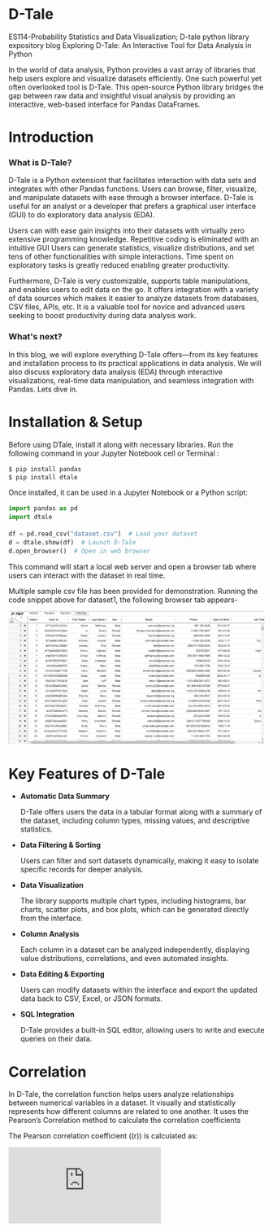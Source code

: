 # D-Tale
ES114-Probability Statistics and Data Visualization; D-tale python library expository blog
Exploring D-Tale: An Interactive Tool for Data Analysis in Python

In the world of data analysis, Python provides a vast array of libraries that help users explore and visualize datasets efficiently. One such powerful yet often overlooked tool is D-Tale. This open-source Python library bridges the gap between raw data and insightful visual analysis by providing an interactive, web-based interface for Pandas DataFrames.

# Introduction

### What is D-Tale?

D-Tale is a Python extensiont that facilitates interaction with data sets and integrates with other Pandas functions. Users can browse, filter, visualize, and manipulate datasets with ease through a browser interface. D-Tale is useful for an analyst or a developer that prefers a graphical user interface (GUI) to do exploratory data analysis (EDA).

Users can with ease gain insights into their datasets with virtually zero extensive programming knowledge. Repetitive coding is eliminated with an intuitive GUI Users can generate statistics, visualize distributions, and set tens of other functionalities with simple interactions. Time spent on exploratory tasks is greatly reduced enabling greater productivity.

Furthermore, D-Tale is very customizable, supports table manipulations, and enables users to edit data on the go. It offers integration with a variety of data sources which makes it easier to analyze datasets from databases, CSV files, APIs, etc. It is a valuable tool for novice and advanced users seeking to boost productivity during data analysis work.

### What's next?
In this blog, we will explore everything D-Tale offers—from its key features and installation process to its practical applications in data analysis. We will also discuss  exploratory data analysis (EDA) through interactive visualizations, real-time data manipulation, and seamless integration with Pandas. Lets dive in.

# Installation & Setup
Before using DTale, install it along with necessary libraries. Run the following command in your Jupyter Notebook cell or Terminal :

```
$ pip install pandas
$ pip install dtale
``` 

Once installed, it can be used in a Jupyter Notebook or a Python script:
```python
import pandas as pd
import dtale

df = pd.read_csv("dataset.csv")  # Load your dataset
d = dtale.show(df)  # Launch D-Tale
d.open_browser()  # Open in web browser
 ``` 

This command will start a local web server and open a browser tab where users can interact with the dataset in real time.


Multiple sample csv file has been provided for demonstration. Running the code snippet above for dataset1, the following browser tab appears-

![Alt Text](images/img001.png)

# Key Features of D-Tale

- **Automatic Data Summary**

  D-Tale offers users the data in a tabular format along with a summary of the dataset, including column types, missing values, and descriptive statistics.
- **Data Filtering & Sorting**

  Users can filter and sort datasets dynamically, making it easy to isolate specific records for deeper analysis.
- **Data Visualization**

  The library supports multiple chart types, including histograms, bar charts, scatter plots, and box plots, which can be generated directly from the interface.
- **Column Analysis**

  Each column in a dataset can be analyzed independently, displaying value distributions, correlations, and even automated insights.
- **Data Editing & Exporting**

   Users can modify datasets within the interface and export the updated data back to CSV, Excel, or JSON formats.
- **SQL Integration**

  D-Tale provides a built-in SQL editor, allowing users to write and execute queries on their data.

# Correlation

In D-Tale, the correlation function helps users analyze relationships between numerical variables in a dataset. It visually and statistically represents how different columns are related to one another. It uses the Pearson’s Correlation method to calculate the correlation coefficients

The Pearson correlation coefficient (\(r\)) is calculated as:

![Pearson Formula](https://latex.codecogs.com/png.latex?r%20%3D%20%5Cfrac%7B%5Csum%20(X_i%20-%20%5Cbar%7BX%7D)%20(Y_i%20-%20%5Cbar%7BY%7D)%7D%7B%5Csqrt%7B%5Csum%20(X_i%20-%20%5Cbar%7BX%7D)%5E2%7D%20%5Ctimes%20%5Csqrt%7B%5Csum%20(Y_i%20-%20%5Cbar%7BY%7D)%5E2%7D%7D)



